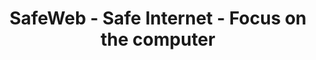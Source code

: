---
title: SafeWeb - Safe Internet - Focus on the computer
meta:
    description: SafeWeb helps you create a safe environment on computers and the internet to focus on studying or working.
    image: /static/img/safeweb-app-tracking.jpg
header:
    part1: Safe Internet
    part2: Focus on the computer
    part3: Very simple!
    part4: Just open the smart phone to access the cloud and turn on focus mode to block inappropriate websites and applications while at work or during school hours.
    button1: Sign in
    button2: Sign up
    button3: Free Download
topic:
    head: Main Features of SafeWeb
    part1: Focused working environment
    message1: Block social networking sites and game apps while learning or working.
    part2: Shows time-wasting behaviors
    message2: Usage time of applications and time spent on websites are listed on the dashboard.
    part3: Real-time reporting
    message3: Report a graph on the admin's web or send a warning email about a policy violator.
feature:
    part1:
        head: Block dangerous and malicious website
        message: Just turn on your smart phone and you can immediately know what your child is doing on the computer, playing a game or on social media?
        detail: From the real-time data table, you can instantly block inappropriate websites or unused apps.
        button: Read More
        url: blog/protecting-your-child-online
    part2:
        head: Clean environment to focus on studying
        message: When online, a lot of interesting and attractive things will make children lose focus. Create a whitelist of only websites and apps dedicated to learning.
        detail: After school, your child can use game apps or visit social networking sites. You give permission by turning off whitelist mode or setting automatic timers.
        button: Read More
        url: blog/focus-while-studying
payment:
    title: Check our pricing
    unit: USER/MO
    free:
        type: FREE
        price: 0
        service1: • Up to 2 PCs
        service2: • Up to 4 Users/PC
        service3: • No Focus mode
        service4: • No Whitelist
        service5: • Unlimited Blacklist
        service6: • No Screenshots
        button: Get started
    standard:
        type: STANDARD
        price: 2
        service1: • Up to 20 PCs
        service2: • Up to 40 Users/PC
        service3: • Focus mode
        service4: • Up to 20 pages in Whitelist
        service5: • Unlimited Blacklist
        service6: • No Screenshots
        button: Get started
    premium:
        type: PREMIUM
        price: 6
        service1: • Up to 60 PCs
        service2: • Up to 120 Users/PC
        service3: • Auto Focus mode
        service4: • Unlimited Whitelist
        service5: • Unlimited Blacklist
        service6: • Screenshots
        button: Get started
footer:
    title: Contact Us
    part1: You have a problem or want to comment on a feature,
    part2: please contact the address below.
    part3: Email
    part4: Address
    email: qa@safeweb.app
    phone: +84-989-550-390
    address: Hanoi, Vietnam
submit:
    name: Your Name
    email: Your Email
    message: Message
    button: Submit
---